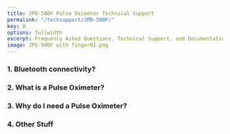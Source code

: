```yaml
---
title: JPD-500F Pulse Oximeter Technical Support
permalink: "/techsupport/JPD-500F/"
key: 0
options: fullwidth
excerpt: Frequenly Asked Questions, Technical Support, and Documentation
image: JPD-500F with finger01.png
---
```


### 1. Bluetooth connectivity?
### 2. What is a Pulse Oximeter?
### 3. Why do I need a Pulse Oximeter?
### 4. Other Stuff
